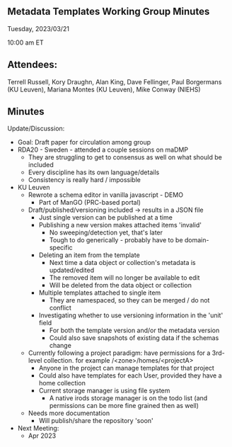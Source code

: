 ## Metadata Templates Working Group Minutes

Tuesday, 2023/03/21

10:00 am ET

## Attendees:

Terrell Russell, Kory Draughn, Alan King, Dave Fellinger, Paul Borgermans (KU Leuven), Mariana Montes (KU Leuven), Mike Conway (NIEHS)

## Minutes

Update/Discussion:

 - Goal: Draft paper for circulation among group
 - RDA20 - Sweden - attended a couple sessions on maDMP
   - They are struggling to get to consensus as well on what should be included
   - Every discipline has its own language/details
   - Consistency is really hard / impossible
 - KU Leuven
   - Rewrote a schema editor in vanilla javascript - DEMO
     - Part of ManGO (PRC-based portal)
   - Draft/published/versioning included -> results in a JSON file
     - Just single version can be published at a time
     - Publishing a new version makes attached items 'invalid'
       - No sweeping/detection yet, that's later
       - Tough to do generically - probably have to be domain-specific
     - Deleting an item from the template
       - Next time a data object or collection's metadata is updated/edited
       - The removed item will no longer be available to edit
       - Will be deleted from the data object or collection
     - Multiple templates attached to single item
       - They are namespaced, so they can be merged / do not conflict
     - Investigating whether to use versioning information in the 'unit' field
       - For both the template version and/or the metadata version
       - Could also save snapshots of existing data if the schemas change
   - Currently following a project paradigm: have permissions for a 3rd-level collection. for example /\<zone\>/homes/\<projectA\>
     - Anyone in the project can manage templates for that project
     - Could also have templates for each User, provided they have a home collection
     - Current storage manager is using file system
       - A native irods storage manager is on the todo list (and permissions can be more fine grained then as well)
   - Needs more documentation
     - Will publish/share the repository 'soon'
 - Next Meeting: 
   - Apr 2023
